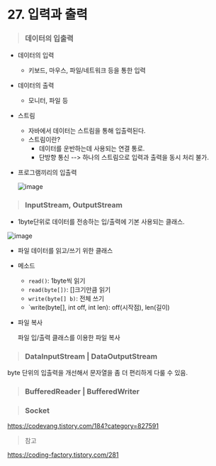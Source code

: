 # 27. 입력과 출력

> ### 데이터의 입출력

- 데이터의 입력

  - 키보드, 마우스, 파일/네트워크 등을 통한 입력

- 데이터의 출력

  - 모니터, 파일 등

- 스트림

  - 자바에서 데이터는 스트림을 통해 입출력된다.
  - 스트림이란?
    - 데이터를 운반하는데 사용되는 연결 통로. 
    - 단방향 통신 --> 하나의 스트림으로 입력과 출력을 동시 처리 불가.

- 프로그램끼리의 입출력

  ![image](https://user-images.githubusercontent.com/68037174/107139574-9ce51300-695f-11eb-8b52-5b3720080f02.png)

> ### InputStream, OutputStream

- 1byte단위로 데이터를 전송하는 입/출력에 기본 사용되는 클래스.

![image](https://user-images.githubusercontent.com/68037174/107138789-d450c100-6959-11eb-99cf-d80c1ebb0c9f.png)

- 파일 데이터를 읽고/쓰기 위한 클래스

- 메소드

  - `read()`: 1byte씩 읽기
  -  `read(byte[])`: []크기만큼 읽기
  - `write(byte[] b)`: 전체 쓰기
  - `write(byte[], int off, int len): off(시작점), len(길이)

- 파일 복사

  파일 입/출력 클래스를 이용한 파일 복사

> ### DataInputStream  | DataOutputStream

byte 단위의 입출력을 개선해서 문자열을 좀 더 편리하게 다룰 수 있음.



> ### BufferedReader | BufferedWriter



> ### Socket

https://codevang.tistory.com/184?category=827591

> 참고

https://coding-factory.tistory.com/281



